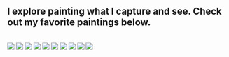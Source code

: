 ## I explore painting what I capture and see. Check out my favorite paintings below. ##



<br>



<img class="profile-picture" src="paintings/painting1.jpg">



<img class="profile-picture" src="paintings/painting2.jpg">



<img class="profile-picture" src="paintings/painting3.jpg">



<img class="profile-picture" src="paintings/painting4.jpg">



<img class="profile-picture" src="paintings/painting5.jpg">



<img class="profile-picture" src="paintings/painting6.jpg">



<img class="profile-picture" src="paintings/painting7.jpg">



<img class="profile-picture" src="paintings/painting8.jpg">



<img class="profile-picture" src="paintings/painting9.jpg">



<img class="profile-picture" src="paintings/painting10.jpg">




<br>

<br>
  
  
  
